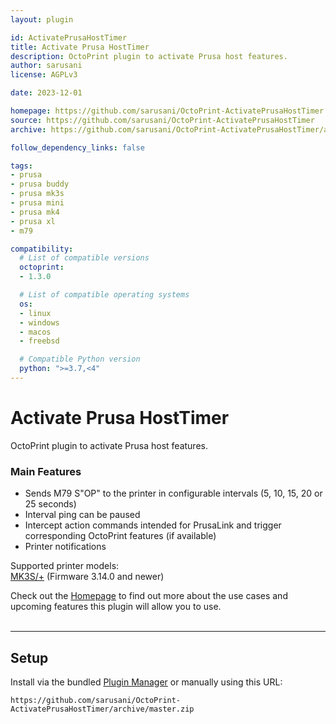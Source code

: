 ```yaml
---
layout: plugin

id: ActivatePrusaHostTimer
title: Activate Prusa HostTimer
description: OctoPrint plugin to activate Prusa host features.
author: sarusani
license: AGPLv3

date: 2023-12-01

homepage: https://github.com/sarusani/OctoPrint-ActivatePrusaHostTimer
source: https://github.com/sarusani/OctoPrint-ActivatePrusaHostTimer
archive: https://github.com/sarusani/OctoPrint-ActivatePrusaHostTimer/archive/master.zip

follow_dependency_links: false

tags:
- prusa
- prusa buddy
- prusa mk3s
- prusa mini
- prusa mk4
- prusa xl
- m79

compatibility:
  # List of compatible versions
  octoprint:
  - 1.3.0

  # List of compatible operating systems
  os:
  - linux
  - windows
  - macos
  - freebsd

  # Compatible Python version
  python: ">=3.7,<4"
---
```


# Activate Prusa HostTimer

OctoPrint plugin to activate Prusa host features.

### Main Features
- Sends M79 S"OP" to the printer in configurable intervals (5, 10, 15, 20 or 25 seconds)
- Interval ping can be paused
- Intercept action commands intended for PrusaLink and trigger corresponding OctoPrint features (if available)
- Printer notifications

Supported printer models:<br />
[MK3S/+](https://github.com/prusa3d/Prusa-Firmware/releases) (Firmware 3.14.0 and newer)

Check out the [Homepage](https://github.com/sarusani/OctoPrint-ActivatePrusaHostTimer) to find out more about the use cases and upcoming features this plugin will allow you to use.
<br />
<br />
___
## Setup

Install via the bundled [Plugin Manager](https://github.com/foosel/OctoPrint/wiki/Plugin:-Plugin-Manager)
or manually using this URL:

    https://github.com/sarusani/OctoPrint-ActivatePrusaHostTimer/archive/master.zip
